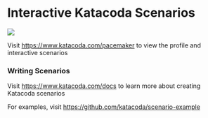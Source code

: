 # Interactive Katacoda Scenarios

[![](http://shields.katacoda.com/katacoda/pacemaker/count.svg)](https://www.katacoda.com/pacemaker "Get your profile on Katacoda.com")

Visit https://www.katacoda.com/pacemaker to view the profile and interactive scenarios

### Writing Scenarios
Visit https://www.katacoda.com/docs to learn more about creating Katacoda scenarios

For examples, visit https://github.com/katacoda/scenario-example
